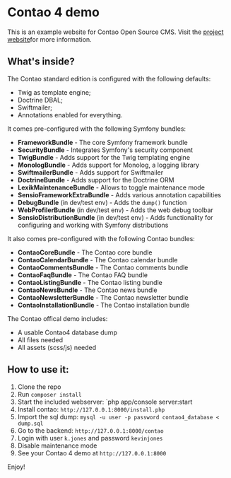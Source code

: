 Contao 4 demo
=======================

This is an example website for Contao Open Source CMS. Visit the [project website](https://contao.org)for more information.


What's inside?
--------------

The Contao standard edition is configured with the following defaults:

  * Twig as template engine;
  * Doctrine DBAL;
  * Swiftmailer;
  * Annotations enabled for everything.

It comes pre-configured with the following Symfony bundles:

  * **FrameworkBundle** - The core Symfony framework bundle
  * **SecurityBundle** - Integrates Symfony's security component
  * **TwigBundle** - Adds support for the Twig templating engine
  * **MonologBundle** - Adds support for Monolog, a logging library
  * **SwiftmailerBundle** - Adds support for Swiftmailer
  * **DoctrineBundle** - Adds support for the Doctrine ORM
  * **LexikMaintenanceBundle** - Allows to toggle maintenance mode
  * **SensioFrameworkExtraBundle** - Adds various annotation capabilities
  * **DebugBundle** (in dev/test env) - Adds the `dump()` function
  * **WebProfilerBundle** (in dev/test env) - Adds the web debug toolbar
  * **SensioDistributionBundle** (in dev/test env) - Adds functionality for
    configuring and working with Symfony distributions

It also comes pre-configured with the following Contao bundles:

  * **ContaoCoreBundle** - The Contao core bundle
  * **ContaoCalendarBundle** - The Contao calendar bundle
  * **ContaoCommentsBundle** - The Contao comments bundle
  * **ContaoFaqBundle** - The Contao FAQ bundle
  * **ContaoListingBundle** - The Contao listing bundle
  * **ContaoNewsBundle** - The Contao news bundle
  * **ContaoNewsletterBundle** - The Contao newsletter bundle
  * **ContaoInstallationBundle** - The Contao installation bundle

The Contao offical demo includes:

  * A usable Contao4 database dump
  * All files needed
  * All assets (scss/js) needed
  
How to use it:
--------------

1. Clone the repo
2. Run `composer install` 
3. Start the included webserver: `php app/console server:start
4. Install contao: `http://127.0.0.1:8000/install.php`
5. Import the sql dump: `mysql -u user -p password contao4_database < dump.sql`
6. Go to the backend: `http://127.0.0.1:8000/contao`
7. Login with user `k.jones` and password `kevinjones`
8. Disable maintenance mode
9. See your Contao 4 demo at `http://127.0.0.1:8000`
  
Enjoy!
